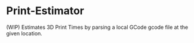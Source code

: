 # Print-Estimator
(WIP) Estimates 3D Print Times by parsing a local GCode gcode file at the given location.
